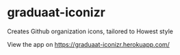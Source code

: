 # graduaat-iconizr
Creates Github organization icons, tailored to Howest style

View the app on https://graduaat-iconizr.herokuapp.com/